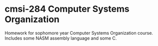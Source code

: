 # cmsi-284 Computer Systems Organization
Homework for sophomore year Computer Systems Organization course. Includes some NASM assembly language and some C.

